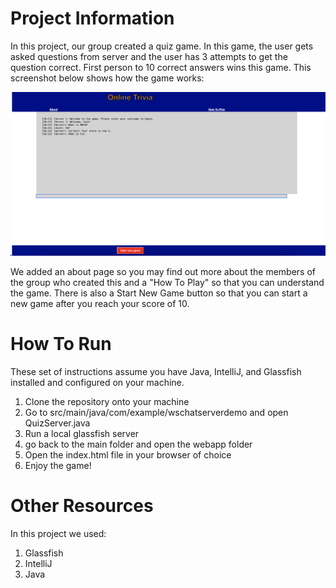 # Project Information
In this project, our group created a quiz game. In this game, the user gets asked questions from
server and the user has 3 attempts to get the question correct. First person to 10 correct answers
wins this game. This screenshot below shows how the game works: 

![alt text](Final.png)

We added an about page so you may find out more about the members of the group who created this and a 
"How To Play" so that you can understand the game. There is also a Start New Game button so that you can start 
a new game after you reach your score of 10. 
# How To Run 
These set of instructions assume you have Java, IntelliJ, and Glassfish installed and configured on your machine.
1. Clone the repository onto your machine 
2. Go to src/main/java/com/example/wschatserverdemo and open QuizServer.java
3. Run a local glassfish server
4. go back to the main folder and open the webapp folder
5. Open the index.html file in your browser of choice
6. Enjoy the game!
# Other Resources
In this project we used: 
1. Glassfish 
2. IntelliJ 
3. Java
